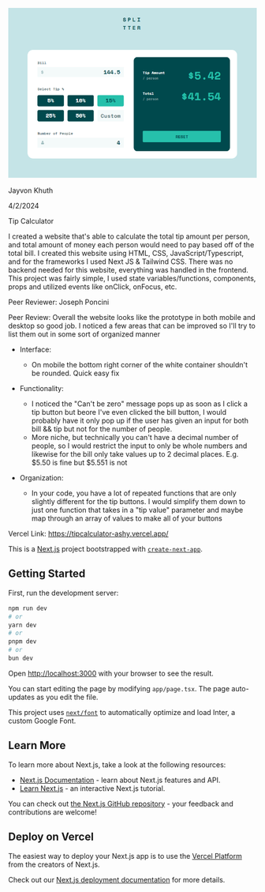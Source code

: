 ![alt text](image.png)

Jayvon Khuth

4/2/2024

Tip Calculator

I created a website that's able to calculate the total tip amount per person, and total amount of money each person would need to pay based off of the total bill. I created this website using HTML, CSS, JavaScript/Typescript, and for the frameworks I used Next JS & Tailwind CSS. There was no backend needed for this website, everything was handled in the frontend. This project was fairly simple, I used state variables/functions, components, props and utilized events like onClick, onFocus, etc.


Peer Reviewer: Joseph Poncini

Peer Review: Overall the website looks like the prototype in both mobile and desktop so good job. I noticed a few areas that can be improved so I'll try to list them out in some sort of organized manner

- Interface: 
    - On mobile the bottom right corner of the white container shouldn't be rounded. Quick easy fix

- Functionality: 
    - I noticed the "Can't be zero" message pops up as soon as I click a tip button but beore I've even clicked the bill button, I would probably have it only pop up if the user has given an input for both bill && tip but not for the number of people.
    - More niche, but technically you can't have a decimal number of people, so I would restrict the input to only be whole numbers and likewise for the bill only take values up to 2 decimal places. E.g. $5.50 is fine but $5.551 is not 

- Organization:
    - In your code, you have a lot of repeated functions that are only slightly different for the tip buttons. I would simplify them down to just one function that takes in a "tip value" parameter and maybe map through an array of values to make all of your buttons

Vercel Link: https://tipcalculator-ashy.vercel.app/



This is a [Next.js](https://nextjs.org/) project bootstrapped with [`create-next-app`](https://github.com/vercel/next.js/tree/canary/packages/create-next-app).

## Getting Started

First, run the development server:

```bash
npm run dev
# or
yarn dev
# or
pnpm dev
# or
bun dev
```

Open [http://localhost:3000](http://localhost:3000) with your browser to see the result.

You can start editing the page by modifying `app/page.tsx`. The page auto-updates as you edit the file.

This project uses [`next/font`](https://nextjs.org/docs/basic-features/font-optimization) to automatically optimize and load Inter, a custom Google Font.

## Learn More

To learn more about Next.js, take a look at the following resources:

- [Next.js Documentation](https://nextjs.org/docs) - learn about Next.js features and API.
- [Learn Next.js](https://nextjs.org/learn) - an interactive Next.js tutorial.

You can check out [the Next.js GitHub repository](https://github.com/vercel/next.js/) - your feedback and contributions are welcome!

## Deploy on Vercel

The easiest way to deploy your Next.js app is to use the [Vercel Platform](https://vercel.com/new?utm_medium=default-template&filter=next.js&utm_source=create-next-app&utm_campaign=create-next-app-readme) from the creators of Next.js.

Check out our [Next.js deployment documentation](https://nextjs.org/docs/deployment) for more details.
